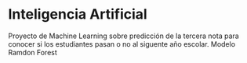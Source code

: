 # Inteligencia Artificial
Proyecto de Machine Learning sobre predicción de la tercera nota para conocer si los estudiantes pasan o no al siguente año escolar.
Modelo Ramdon Forest
